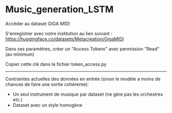 # Music_generation_LSTM

Accéder au dataset GIGA MIDI

S'enregistrer avec notre institution au lien suivant : https://huggingface.co/datasets/Metacreation/GigaMIDI

Dans ses paramètres, créer un "Access Tokens" avec permission "Read" (au minimum)

Copier cette clé dans le fichier token_access.py


<hr>
Contraintes actuelles des données en entrée (sinon le modèle a moins de chances de faire une sortie cohérente):  

- Un seul instrument de musique par dataset (ne gère pas les orchestres etc.)
- Dataset avec un style homogène
